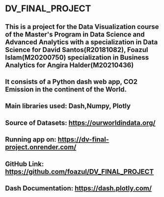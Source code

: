 # DV_FINAL_PROJECT
## This is a project for the Data Visualization course of the Master's Program in Data Science and Advanced Analytics with a specialization in Data Science for David Santos(R20181082), Foazul Islam(M20200750) specialization in Business Analytics for Angira Halder(M20210436)

## It consists of a Python dash web app, CO2 Emission in the continent of the World.
## Main libraries used: Dash,Numpy, Plotly
## Source of Datasets: https://ourworldindata.org/
## Running app on: https://dv-final-project.onrender.com/
## GitHub Link: https://github.com/foazul/DV_FINAL_PROJECT
## Dash Documentation: https://dash.plotly.com/
